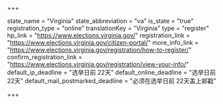 +++

state_name = "Virginia"
state_abbreviation = "va"
is_state = "true"
registration_type = "online"
translationKey = "Virginia"
type = "register"
hp_link = "https://www.elections.virginia.gov/"
registration_link = "https://www.elections.virginia.gov/citizen-portal/"
more_info_link = "https://www.elections.virginia.gov/registration/how-to-register/"
confirm_registration_link = "https://www.elections.virginia.gov/registration/view-your-info/"
default_ip_deadline = "选举日前 22天"
default_online_deadline = "选举日前 22天"
default_mail_postmarked_deadline = "必须在选举日前 22天盖上邮戳"

+++